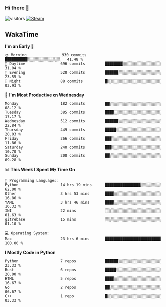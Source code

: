 ### Hi there 👋

![visitors](https://visitor-badge.glitch.me/badge?page_id=zhourunlai)
[![Steam](https://img.shields.io/badge/dynamic/json?url=https%3A%2F%2Fapi.swo.moe%2Fstats%2Fsteamgames%2F76561198285156854&query=count&color=0b1a37&label=Steam&labelColor=134375&logo=steam&suffix=+games&cacheSeconds=3600)](http://steamcommunity.com/profiles/76561198285156854)

## WakaTime
<!--START_SECTION:waka-->
**I'm an Early 🐤** 

```text
🌞 Morning                930 commits         ██████████░░░░░░░░░░░░░░░   41.48 % 
🌆 Daytime                696 commits         ████████░░░░░░░░░░░░░░░░░   31.04 % 
🌃 Evening                528 commits         ██████░░░░░░░░░░░░░░░░░░░   23.55 % 
🌙 Night                  88 commits          █░░░░░░░░░░░░░░░░░░░░░░░░   03.93 % 
```
📅 **I'm Most Productive on Wednesday** 

```text
Monday                   182 commits         ██░░░░░░░░░░░░░░░░░░░░░░░   08.12 % 
Tuesday                  385 commits         ████░░░░░░░░░░░░░░░░░░░░░   17.17 % 
Wednesday                512 commits         ██████░░░░░░░░░░░░░░░░░░░   22.84 % 
Thursday                 449 commits         █████░░░░░░░░░░░░░░░░░░░░   20.03 % 
Friday                   266 commits         ███░░░░░░░░░░░░░░░░░░░░░░   11.86 % 
Saturday                 240 commits         ███░░░░░░░░░░░░░░░░░░░░░░   10.70 % 
Sunday                   208 commits         ██░░░░░░░░░░░░░░░░░░░░░░░   09.28 % 
```


📊 **This Week I Spent My Time On** 

```text
💬 Programming Languages: 
Python                   14 hrs 19 mins      ████████████████░░░░░░░░░   62.00 % 
Other                    3 hrs 53 mins       ████░░░░░░░░░░░░░░░░░░░░░   16.86 % 
YAML                     3 hrs 46 mins       ████░░░░░░░░░░░░░░░░░░░░░   16.32 % 
INI                      22 mins             ░░░░░░░░░░░░░░░░░░░░░░░░░   01.63 % 
gitrebase                15 mins             ░░░░░░░░░░░░░░░░░░░░░░░░░   01.10 % 

💻 Operating System: 
Mac                      23 hrs 6 mins       █████████████████████████   100.00 % 
```

**I Mostly Code in Python** 

```text
Python                   7 repos             ██████░░░░░░░░░░░░░░░░░░░   23.33 % 
Rust                     6 repos             █████░░░░░░░░░░░░░░░░░░░░   20.00 % 
HTML                     5 repos             ████░░░░░░░░░░░░░░░░░░░░░   16.67 % 
Go                       2 repos             ██░░░░░░░░░░░░░░░░░░░░░░░   06.67 % 
C++                      1 repo              █░░░░░░░░░░░░░░░░░░░░░░░░   03.33 % 
```




<!--END_SECTION:waka-->
